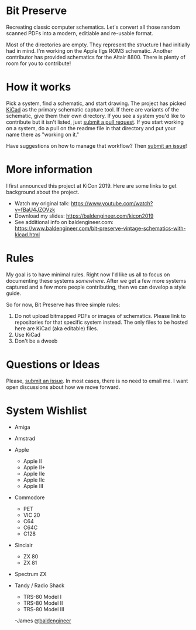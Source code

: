# Bit Preserve
Recreating classic computer schematics. Let's convert all those random scanned PDFs into a modern, editiable and re-usable format.

Most of the directories are empty. They represent the structure I had initially had in mind. I'm working on the Apple IIgs ROM3 schematic. Another contributor has provided schematics for the Altair 8800. There is plenty of room for you to contribute!

# How it works
Pick a system, find a schematic, and start drawing. The project has picked [KiCad](http://kicad.org) as the primary schematic capture tool. If there are variants of the schematic, give them their own directory. If you see a system you'd like to contribute but it isn't listed, just [submit a pull request](https://github.com/baldengineer/bit-preserve/pulls). If you start working on a system, do a pull on the readme file in that directory and put your name there as "working on it." 

Have suggestions on how to manage that workflow? Then [submit an issue](https://github.com/baldengineer/bit-preserve/issues)!

# More information
I first announced this project at KiCon 2019. Here are some links to get background about the project.
* Watch my original talk: https://www.youtube.com/watch?v=fBaU4JZOVzk
* Download my slides: https://baldengineer.com/kicon2019
* See additional info on baldengineer.com: https://www.baldengineer.com/bit-preserve-vintage-schematics-with-kicad.html

# Rules
My goal is to have minimal rules. Right now I'd like us all to focus on documenting these systems *somewhere*. After we get a few more systems captured and a few more people contributing, then we can develop a style guide. 

So for now, Bit Preserve has three simple rules:
1. Do not upload bitmapped PDFs or images of schematics. Please link to repositories for that specific system instead. The only files to be hosted here are KiCad (aka editable) files.
2. Use KiCad
3. Don't be a dweeb

# Questions or Ideas
Please, [submit an issue](https://github.com/baldengineer/bit-preserve/issues). In most cases, there is no need to email me. I want open discussions about how we move forward.

# System Wishlist
* Amiga
* Amstrad
* Apple
	* Apple II
	* Apple II+
	* Apple IIe
	* Apple IIc
	* Apple III
* Commodore
	* PET
	* VIC 20
	* C64
	* C64C
	* C128
* Sinclair
	* ZX 80
	* ZX 81
* Spectrum ZX
* Tandy / Radio Shack
	* TRS-80 Model I
	* TRS-80 Model II
	* TRS-80 Model III


	-James
	@[baldengineer](https://twitter.com/baldengineer)
